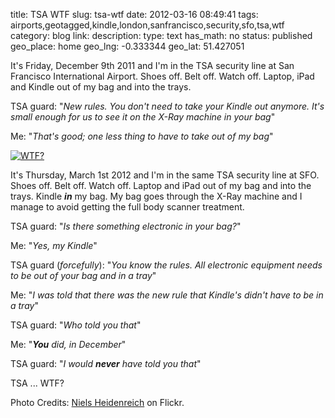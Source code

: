 title: TSA WTF
slug: tsa-wtf
date: 2012-03-16 08:49:41
tags: airports,geotagged,kindle,london,sanfrancisco,security,sfo,tsa,wtf
category: blog
link: 
description: 
type: text
has_math: no
status: published
geo_place: home
geo_lng: -0.333344
geo_lat: 51.427051

It's Friday, December 9th 2011 and I'm in the TSA security line at San Francisco International Airport. Shoes off. Belt off. Watch off. Laptop, iPad and Kindle out of my bag and into the trays.

TSA guard: "*New rules. You don't need to take your Kindle out anymore. It's small enough for us to see it on the X-Ray machine in your bag*"

Me: "*That's good; one less thing to have to take out of my bag*"

<!-- TEASER_END -->

[![](/wp-content/uploads/2012/03/2527918562_e57bc126dc.jpg "WTF?")](http://www.flickr.com/photos/schoschie/2527918562/ "http://www.flickr.com/photos/schoschie/2527918562/")

It's Thursday, March 1st 2012 and I'm in the same TSA security line at SFO. Shoes off. Belt off. Watch off. Laptop and iPad out of my bag and into the trays. Kindle ***in*** my bag. My bag goes through the X-Ray machine and I manage to avoid getting the full body scanner treatment.

TSA guard: "*Is there something electronic in your bag?*"

Me: "*Yes, my Kindle*"

TSA guard (*forcefully*): "*You know the rules. All electronic equipment needs to be out of your bag and in a tray*"

Me: "*I was told that there was the new rule that Kindle's didn't have to be in a tray*"

TSA guard: "*Who told you that*"

Me: "***You** did, in December*"

TSA guard: "*I would **never** have told you that*"

TSA ... WTF?


Photo Credits: [Niels Heidenreich](http://www.flickr.com/photos/schoschie/2527918562/ "http://www.flickr.com/photos/schoschie/2527918562/") on Flickr.


